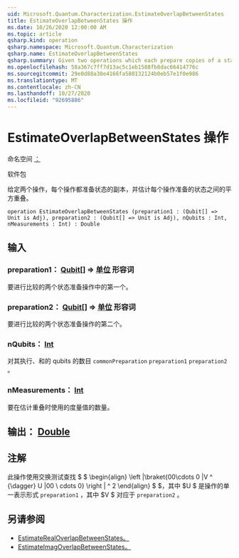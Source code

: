 ```yaml
---
uid: Microsoft.Quantum.Characterization.EstimateOverlapBetweenStates
title: EstimateOverlapBetweenStates 操作
ms.date: 10/26/2020 12:00:00 AM
ms.topic: article
qsharp.kind: operation
qsharp.namespace: Microsoft.Quantum.Characterization
qsharp.name: EstimateOverlapBetweenStates
qsharp.summary: Given two operations which each prepare copies of a state, estimates the squared overlap between the states prepared by each operation.
ms.openlocfilehash: 58a367c7ff7d13ac5c1eb1588fb8dac66414776c
ms.sourcegitcommit: 29e0d88a30e4166fa580132124b0eb57e1f0e986
ms.translationtype: MT
ms.contentlocale: zh-CN
ms.lasthandoff: 10/27/2020
ms.locfileid: "92695886"
---
```

# <a name="estimateoverlapbetweenstates-operation"></a>EstimateOverlapBetweenStates 操作

命名空间 [：](xref:Microsoft.Quantum.Characterization)

软件包 [](https://nuget.org/packages/)


给定两个操作，每个操作都准备状态的副本，并估计每个操作准备的状态之间的平方重叠。

```qsharp
operation EstimateOverlapBetweenStates (preparation1 : (Qubit[] => Unit is Adj), preparation2 : (Qubit[] => Unit is Adj), nQubits : Int, nMeasurements : Int) : Double
```


## <a name="input"></a>输入

### <a name="preparation1--qubit--unit-adj"></a>preparation1： [Qubit](xref:microsoft.quantum.lang-ref.qubit)[] => [单位](xref:microsoft.quantum.lang-ref.unit) 形容词

要进行比较的两个状态准备操作中的第一个。


### <a name="preparation2--qubit--unit-adj"></a>preparation2： [Qubit](xref:microsoft.quantum.lang-ref.qubit)[] => [单位](xref:microsoft.quantum.lang-ref.unit) 形容词

要进行比较的两个状态准备操作的第二个。


### <a name="nqubits--int"></a>nQubits： [Int](xref:microsoft.quantum.lang-ref.int)

对其执行、和的 qubits 的数目 `commonPreparation` `preparation1` `preparation2` 。


### <a name="nmeasurements--int"></a>nMeasurements： [Int](xref:microsoft.quantum.lang-ref.int)

要在估计重叠时使用的度量值的数量。



## <a name="output--double"></a>输出： [Double](xref:microsoft.quantum.lang-ref.double)



## <a name="remarks"></a>注解

此操作使用交换测试查找 $ $ \begin{align} \left |\braket{00\cdots 0 |V ^ {\dagger} U |00 \ cdots 0} \right | ^ 2 \end{align} $ $，其中 $U $ 是操作的单一表示形式 `preparation1` ，其中 $V $ 对应于 `preparation2` 。

## <a name="see-also"></a>另请参阅

- [EstimateRealOverlapBetweenStates。](xref:Microsoft.Quantum.Characterization.EstimateRealOverlapBetweenStates)
- [EstimateImagOverlapBetweenStates。](xref:Microsoft.Quantum.Characterization.EstimateImagOverlapBetweenStates)